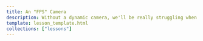 ```yaml
---
title: An "FPS" Camera
description: Without a dynamic camera, we'll be really struggling when rendering models and scenes, so lets get this out of the way.
template: lesson_template.html
collections: ["lessons"]
---
```



